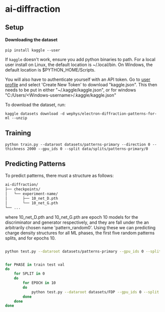 # ai-diffraction

## Setup

#### Downloading the dataset

```
pip install kaggle --user
```

If `kaggle` doesn't work, ensure you add python binaries to path. For a local user install on Linux, the default location is ~/.local/bin. On Windows, the default location is $PYTHON_HOME/Scripts.

You will also have to authenticate yourself with an API token. Go to [user profile](https://www.kaggle.com/settings/account) and select 'Create New Token' to download "kaggle.json". This then needs to be put in either "~/.kaggle/kaggle.json", or for windows "C:/Users/\<Windows-username>/.kaggle/kaggle.json"

To download the dataset, run:

```
kaggle datasets download -d wephys/electron-diffraction-patterns-for-ml --unzip
```


## Training

```
python train.py --dataroot datasets/patterns-primary --direction 0 --thickness 2000 --gpu_ids 0 --split data/splits/patterns-primary/0
```

## Predicting Patterns

To predict patterns, there must a structure as follows:
```txt
ai-diffraction/
├── checkpoints/
│   └── experiment-name/
│       ├── 10_net_D.pth
│       └── 10_net_G.pth
└── ...
```
where 10_net_D.pth and 10_net_G.pth are epoch 10 models for the discriminator and generator respectively, and they are fall under the an arbitrarily chosen name 'pattern_random0'. Using these we can predicting charge density structures for all ML phases, the first five random patterns splits, and for epochs 10.

```sh

python test.py --dataroot datasets/patterns-primary --gpu_ids 0 --split data/splits/patterns-primary/0 --direction 0 --name "predict_pattern/2000/data_splits_patterns-primary_0_2024-08-16_19_31_12" --how_many 99999 --phase test --which_epoch latest


for PHASE in train test val
do
    for SPLIT in 0
    do
        for EPOCH in 10
        do
            python test.py --dataroot datasets/FDP --gpu_ids 0 --split data/FDP_splits/random/${SPLIT} --input pattern --name structure_random${SPLIT} --how_many 99999 --phase ${PHASE} --which_epoch ${EPOCH}
        done
    done
done
```